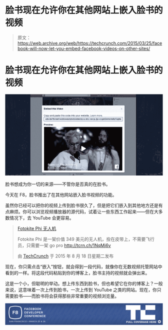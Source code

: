 # 脸书现在允许你在其他网站上嵌入脸书的视频

> 原文：<https://web.archive.org/web/https://techcrunch.com/2015/03/25/facebook-will-now-let-you-embed-facebook-videos-on-other-sites/>

# 脸书现在允许你在其他网站上嵌入脸书的视频

![Screen Shot 2015-03-25 at 10.51.45 AM](img/b31a832dbab51d5e9b909b97f3037926.png)

脸书想成为你一切的来源——不管你是否真的在脸书。

今天在 F8，脸书推出了在其他网站嵌入脸书视频的功能。

虽然你已经可以把你的视频上传到脸书很久了，但是把它们嵌入到其他地方还是有点麻烦。你可以浏览视频播放器的源代码，试着让一些东西工作起来——但在大多数情况下，去 YouTube 会更容易。

> [Fotokite Phi 无人机](https://web.archive.org/web/20230404064436/https://www.facebook.com/techcrunch/videos/10153621807732952/)
> 
> Fotokite Phi 是一架价值 349 美元的无人机，拴在皮带上，不需要飞行员，只需要一架 go pro http://tcrn.ch/1NqMj6v
> 
> 由 [TechCrunch](https://web.archive.org/web/20230404064436/https://www.facebook.com/techcrunch/) 于 2015 年 8 月 18 日星期二发布

现在，你只需点击“嵌入”按钮，就会得到一段代码，就像你在无数视频托管网站中看到的一样。将这段代码粘贴到你的博客上，脸书主持的视频就会弹出来。

这是一个小，但聪明的举动。想上传东西到脸书，但也希望它在你的博客上？一般来说，这意味着一次上传到脸书，一次上传到 YouTube 之类的网站。现在，你只需要脸书——而脸书将会获得那些非常重要的视频浏览量。

[![](img/cdbdaa135e4ea50f019e3ca1346ca773.png)](https://web.archive.org/web/20230404064436/https://techcrunch.com/tag/F82015)